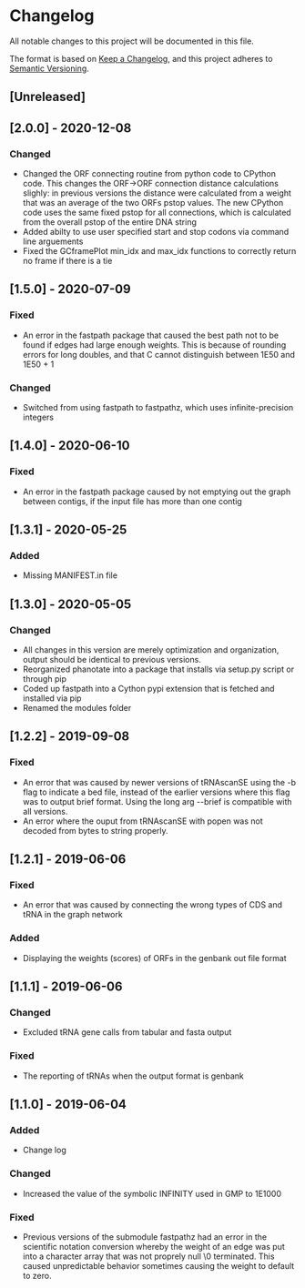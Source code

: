 # Changelog
All notable changes to this project will be documented in this file.

The format is based on [Keep a Changelog](https://keepachangelog.com/en/1.0.0/),
and this project adheres to [Semantic Versioning](https://semver.org/spec/v2.0.0.html).

## [Unreleased]

## [2.0.0] - 2020-12-08
### Changed
- Changed the ORF connecting routine from python code to CPython code.  This changes the ORF->ORF connection distance calculations slighly: in previous versions the distance were calculated from a weight that was an average of the two ORFs pstop values.  The new CPython code uses the same fixed pstop for all connections, which is calculated from the overall pstop of the entire DNA string
- Added abilty to use user specified start and stop codons via command line arguements
- Fixed the GCframePlot min_idx and max_idx functions to correctly return no frame if there is a tie


## [1.5.0] - 2020-07-09
### Fixed
- An error in the fastpath package that caused the best path not to be found if edges had large enough weights. This is because of rounding errors for long doubles, and that C cannot distinguish between 1E50 and 1E50 + 1
### Changed
- Switched from using fastpath to fastpathz, which uses infinite-precision integers

## [1.4.0] - 2020-06-10
### Fixed
- An error in the fastpath package caused by not emptying out the graph between contigs, if the input file has more than one contig

## [1.3.1] - 2020-05-25
### Added
- Missing MANIFEST.in file

## [1.3.0] - 2020-05-05
### Changed
- All changes in this version are merely optimization and organization, output should be identical to previous versions.
- Reorganized phanotate into a package that installs via setup.py script or through pip
- Coded up fastpath into a Cython pypi extension that is fetched and installed via pip
- Renamed the modules folder

## [1.2.2] - 2019-09-08
### Fixed
- An error that was caused by newer versions of tRNAscanSE using the -b flag to indicate a bed file, instead of the earlier versions where this flag was to output brief format.  Using the long arg --brief is compatible with all versions.  
- An error where the ouput from tRNAscanSE with popen was not decoded from bytes to string properly.

## [1.2.1] - 2019-06-06
### Fixed
- An error that was caused by connecting the wrong types of CDS and tRNA in the graph network

### Added
- Displaying the weights (scores) of ORFs in the genbank out file format

## [1.1.1] - 2019-06-06
### Changed
- Excluded tRNA gene calls from tabular and fasta output

### Fixed
- The reporting of tRNAs when the output format is genbank

## [1.1.0] - 2019-06-04
### Added
- Change log

### Changed
- Increased the value of the symbolic INFINITY used in GMP to 1E1000

### Fixed
- Previous versions of the submodule fastpathz had an error in the scientific notation conversion whereby the weight of an edge was put into a character array that was not proprely null \0 terminated. This caused unpredictable behavior sometimes causing the weight to default to zero. 
